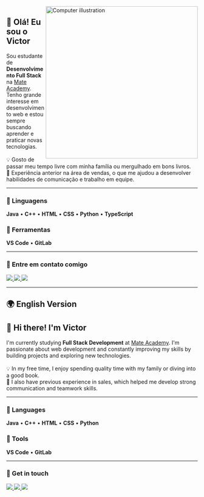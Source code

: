<img src="https://raw.githubusercontent.com/MicaelliMedeiros/micaellimedeiros/master/image/computer-illustration.png" min-width="400px" max-width="400px" width="400px" align="right" alt="Computer illustration">

<h2 align="left">👋 Olá! Eu sou o Victor</h2>

<p align="left">
  Sou estudante de <strong>Desenvolvimento Full Stack</strong> na <a href="https://mate.academy/" target="_blank">Mate Academy</a>.  
  Tenho grande interesse em desenvolvimento web e estou sempre buscando aprender e praticar novas tecnologias.  
  <br><br>
  💡 Gosto de passar meu tempo livre com minha família ou mergulhado em bons livros.  
  <br>
  💼 Experiência anterior na área de vendas, o que me ajudou a desenvolver habilidades de comunicação e trabalho em equipe.
</p>

---

### 🦄 Linguagens
<p align="left">
  <strong>Java</strong> • <strong>C++</strong> • <strong>HTML</strong> • <strong>CSS</strong> • <strong>Python</strong> • <strong>TypeScript</strong>
</p>

### 💼 Ferramentas
<p align="left">
  <strong>VS Code</strong> • <strong>GitLab</strong>
</p>

---

### 💌 Entre em contato comigo
<p align="left">
  <a href="mailto:victorliranfsu@gmail.com" alt="Gmail">
    <img src="https://img.shields.io/badge/-Gmail-FF0000?style=flat-square&logo=gmail&logoColor=white" />
  </a>

  <a href="https://www.instagram.com/invites/contact/?i=1a7x8o5fvmd9o&utm_content=126go7m" alt="Instagram">
    <img src="https://img.shields.io/badge/-Instagram-DF0174?style=flat-square&logo=instagram&logoColor=white" />
  </a>

  <a href="https://www.linkedin.com/in/victor-fernandes-909b22191/" alt="LinkedIn">
    <img src="https://img.shields.io/badge/-LinkedIn-0077B5?style=flat-square&logo=linkedin&logoColor=white" />
  </a>
</p>

---

## 🌍 English Version

<h2 align="left">👋 Hi there! I'm Victor</h2>

<p align="left">
  I'm currently studying <strong>Full Stack Development</strong> at <a href="https://mate.academy/" target="_blank">Mate Academy</a>.  
  I'm passionate about web development and constantly improving my skills by building projects and exploring new technologies.  
  <br><br>
  💡 In my free time, I enjoy spending quality time with my family or diving into a good book.  
  <br>
  💼 I also have previous experience in sales, which helped me develop strong communication and teamwork skills.
</p>

---

### 🦄 Languages
<p align="left">
  <strong>Java</strong> • <strong>C++</strong> • <strong>HTML</strong> • <strong>CSS</strong> • <strong>Python</strong>
</p>

### 💼 Tools
<p align="left">
  <strong>VS Code</strong> • <strong>GitLab</strong>
</p>

---

### 💌 Get in touch
<p align="left">
  <a href="mailto:victorliranfsu@gmail.com" alt="Gmail">
    <img src="https://img.shields.io/badge/-Gmail-FF0000?style=flat-square&logo=gmail&logoColor=white" />
  </a>

  <a href="https://www.instagram.com/invites/contact/?i=1a7x8o5fvmd9o&utm_content=126go7m" alt="Instagram">
    <img src="https://img.shields.io/badge/-Instagram-DF0174?style=flat-square&logo=instagram&logoColor=white" />
  </a>

  <a href="https://www.linkedin.com/in/victor-fernandes-909b22191/" alt="LinkedIn">
    <img src="https://img.shields.io/badge/-LinkedIn-0077B5?style=flat-square&logo=linkedin&logoColor=white" />
  </a>
</p>
